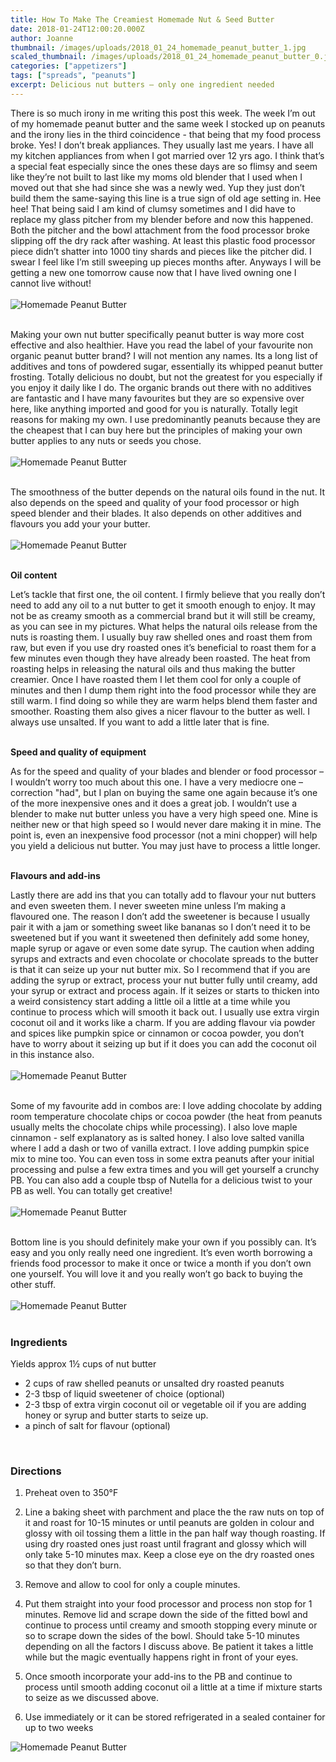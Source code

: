 ```yaml
---
title: How To Make The Creamiest Homemade Nut & Seed Butter
date: 2018-01-24T12:00:20.000Z
author: Joanne
thumbnail: /images/uploads/2018_01_24_homemade_peanut_butter_1.jpg
scaled_thumbnail: /images/uploads/2018_01_24_homemade_peanut_butter_0.jpg
categories: ["appetizers"]
tags: ["spreads", "peanuts"]
excerpt: Delicious nut butters – only one ingredient needed
---
```


There is so much irony in me writing this post this week. The week I’m out of my homemade peanut butter and the same week I stocked up on peanuts and the irony lies in the third coincidence - that being that my food process broke. Yes! I don’t break appliances. They usually last me years.  I have all my kitchen appliances from when I got married over 12 yrs ago. I think that’s a special feat especially since the ones these days are so flimsy and seem like they’re not built to last like my moms old blender that I used when I moved out that she had since she was a newly wed. Yup they just don’t build them the same-saying this line is a true sign of old age setting in. Hee hee! That being said I am kind of clumsy sometimes and I did have to replace my glass pitcher from my blender before and now this happened. Both the pitcher and the bowl attachment from the food processor broke slipping off the dry rack after washing. At least this plastic food processor piece didn’t shatter into 1000 tiny shards and pieces like the pitcher did. I swear I  feel like I’m still sweeping up pieces months after. Anyways I will be getting a new one tomorrow cause now that I have lived owning one I cannot live without!
<br>
<br>
![Homemade Peanut Butter](/images/uploads/2018_01_24_homemade_peanut_butter_2.jpg)
<br>
<br>

Making your own nut butter specifically peanut butter is way more cost effective and also healthier. Have you read the label of your favourite non organic peanut butter brand? I will not mention any names. Its a long list of additives and tons of powdered sugar, essentially its whipped peanut butter frosting.  Totally delicious no doubt,  but not the greatest for you especially if you enjoy it daily like I do. The organic brands out there with no additives are fantastic and I have many favourites but they are so expensive over here, like anything imported and good for you is naturally. Totally legit reasons for making my own. I use predominantly peanuts because they are the cheapest that I can buy here but the principles of making your own butter applies to any nuts or seeds you chose.
<br>
<br>
![Homemade Peanut Butter](/images/uploads/2018_01_24_homemade_peanut_butter_3.jpg)
<br>
<br>

The smoothness of the butter depends on the natural oils found in the nut. It also depends on the speed and quality of your food processor or high speed blender and their blades. It also depends on other additives and flavours you add your your butter.
<br>
<br>
![Homemade Peanut Butter](/images/uploads/2018_01_24_homemade_peanut_butter_4.jpg)
<br>
<br>

**Oil content**

Let’s tackle that first one, the oil content. I firmly believe that you really don’t need to add any oil to a nut butter to get it smooth enough to enjoy.  It may not be as creamy smooth as a commercial brand but it will still be creamy, as you can see in my pictures.  What helps the natural oils release from the nuts is roasting them.  I usually buy raw shelled ones and roast them from raw, but even if you use dry roasted ones it’s beneficial to roast them for a few minutes even though they have already  been roasted. The heat from roasting helps in releasing the natural oils and thus making the butter creamier.  Once I have roasted them I let them cool for only a couple of minutes and then I dump them right into the food processor while they are still warm. I find doing so while they are warm helps blend them faster and smoother. Roasting them also gives a nicer flavour to the butter as well. I always use unsalted. If you want to add a little later that is fine.
<br>
<br>

**Speed and quality of equipment**

As for the speed and quality of your blades and blender or food processor – I wouldn’t worry too much about this one. I have a very mediocre one – correction "had", but I plan on buying the same one again because it’s one of the more inexpensive ones and it does a great job. I wouldn’t use a blender to make nut butter unless you have a very high speed one. Mine is neither new or that high speed so I would never dare making it in mine.  The point is, even an inexpensive food processor (not a mini chopper) will help you yield a delicious nut butter. You may just have to process a little longer.
<br>
<br>

**Flavours and add-ins**

Lastly there are add ins that you can totally add to flavour your nut butters and even sweeten them. I never sweeten mine unless I’m making a flavoured one.  The reason I don’t add the sweetener is because I usually pair it with a jam or something sweet like bananas so I don’t need it to be sweetened but if you want it sweetened then definitely add some honey, maple syrup or agave or even some date syrup.  The caution when adding syrups and extracts and even chocolate or chocolate spreads to the butter is that it can seize up your nut butter mix. So I recommend that if you are adding the syrup or extract, process your nut butter fully until creamy, add your syrup or extract and process again. If it seizes or starts to thicken into a weird consistency start adding a little oil a little at a time while you continue to process which will smooth it back out.  I usually use extra virgin coconut oil and it works like a charm. If you are adding flavour via powder and spices like pumpkin spice or cinnamon or cocoa powder, you don’t have to worry about it seizing up but if it does you can add the coconut oil in this instance also.
<br>
<br>
![Homemade Peanut Butter](/images/uploads/2018_01_24_homemade_peanut_butter_5.jpg)
<br>
<br>

Some of my favourite add in combos are: I love adding chocolate by adding room temperature chocolate chips or cocoa powder (the heat from peanuts usually melts the chocolate chips while processing).
I also love maple cinnamon - self explanatory as is salted honey. I also love salted vanilla where I add a dash or two of vanilla extract.  I love adding pumpkin spice mix to mine too. You can even toss in some extra peanuts after your initial processing and pulse a few extra times and you will get yourself a crunchy PB. You can also add a couple tbsp of Nutella for a delicious twist to your PB as well. You can totally get creative!
<br>
<br>
![Homemade Peanut Butter](/images/uploads/2018_01_24_homemade_peanut_butter_6.jpg)
<br>
<br>

Bottom line is you should definitely make your own if you possibly can. It’s easy and you only really need one ingredient.  It’s even worth borrowing a friends food processor to make it once or twice a month if you don’t own one yourself. You will love it and you really won’t go back to buying the other stuff.
<br>
<br>
![Homemade Peanut Butter](/images/uploads/2018_01_24_homemade_peanut_butter_7.jpg)
<br>
<br>

### Ingredients
Yields approx 1&frac12; cups of nut butter

* 2 cups of raw shelled peanuts or unsalted dry roasted peanuts
* 2-3 tbsp of liquid sweetener of choice (optional)
* 2-3 tbsp of extra virgin coconut oil or vegetable oil if you are adding honey or syrup and butter starts to seize up.
* a pinch of salt for flavour (optional)
<br>

### Directions

1. Preheat oven to 350&deg;F

2. Line a baking sheet with parchment and place the the raw nuts on top of it and roast for 10-15 minutes or until peanuts are golden in colour and glossy with oil tossing them a little in the pan half way though roasting. If using dry roasted ones just roast until fragrant and glossy which will only take 5-10 minutes max.  Keep a close eye on the dry roasted ones so that they don’t burn.

3. Remove and allow to cool for only a couple minutes.

4. Put them straight into your food processor and process non stop for 1 minutes. Remove lid and scrape down the side of the fitted bowl and continue to process until creamy and smooth stopping every minute or so to scrape down the sides of the bowl. Should take 5-10 minutes depending on all the factors I discuss above. Be patient it takes a little while but the magic eventually happens right in front of your eyes.

5. Once smooth incorporate your add-ins to the PB and continue to process until smooth adding coconut oil a little at a time if mixture starts to seize as we discussed above.

6. Use immediately or it can be stored refrigerated in a sealed container for up to two weeks  

![Homemade Peanut Butter](/images/uploads/2018_01_24_homemade_peanut_butter_8.jpg)
<br>
<br>
